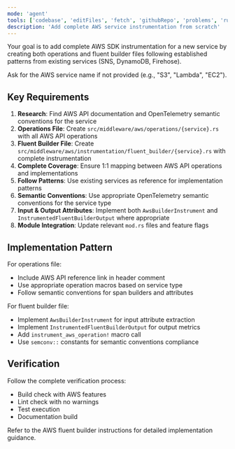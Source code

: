 ```yaml
---
mode: 'agent'
tools: ['codebase', 'editFiles', 'fetch', 'githubRepo', 'problems', 'runCommands', 'runTasks', 'search', 'usages']
description: 'Add complete AWS service instrumentation from scratch'
---
```


Your goal is to add complete AWS SDK instrumentation for a new service by creating both operations and fluent builder files following established patterns from existing services (SNS, DynamoDB, Firehose).

Ask for the AWS service name if not provided (e.g., "S3", "Lambda", "EC2").

## Key Requirements

1. **Research**: Find AWS API documentation and OpenTelemetry semantic conventions for the service
2. **Operations File**: Create `src/middleware/aws/operations/{service}.rs` with all AWS API operations
3. **Fluent Builder File**: Create `src/middleware/aws/instrumentation/fluent_builder/{service}.rs` with complete instrumentation
4. **Complete Coverage**: Ensure 1:1 mapping between AWS API operations and implementations
5. **Follow Patterns**: Use existing services as reference for implementation patterns
6. **Semantic Conventions**: Use appropriate OpenTelemetry semantic conventions for the service type
7. **Input & Output Attributes**: Implement both `AwsBuilderInstrument` and `InstrumentedFluentBuilderOutput` where appropriate
8. **Module Integration**: Update relevant `mod.rs` files and feature flags

## Implementation Pattern

For operations file:
- Include AWS API reference link in header comment
- Use appropriate operation macros based on service type
- Follow semantic conventions for span builders and attributes

For fluent builder file:
- Implement `AwsBuilderInstrument` for input attribute extraction
- Implement `InstrumentedFluentBuilderOutput` for output metrics
- Add `instrument_aws_operation!` macro call
- Use `semconv::` constants for semantic conventions compliance

## Verification

Follow the complete verification process:
- Build check with AWS features
- Lint check with no warnings
- Test execution
- Documentation build

Refer to the AWS fluent builder instructions for detailed implementation guidance.
